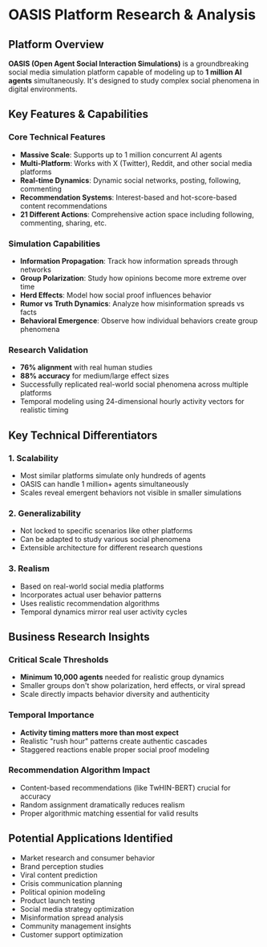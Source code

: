 # OASIS Platform Research & Analysis

## Platform Overview
**OASIS (Open Agent Social Interaction Simulations)** is a groundbreaking social media simulation platform capable of modeling up to **1 million AI agents** simultaneously. It's designed to study complex social phenomena in digital environments.

## Key Features & Capabilities

### Core Technical Features
- **Massive Scale**: Supports up to 1 million concurrent AI agents
- **Multi-Platform**: Works with X (Twitter), Reddit, and other social media platforms
- **Real-time Dynamics**: Dynamic social networks, posting, following, commenting
- **Recommendation Systems**: Interest-based and hot-score-based content recommendations
- **21 Different Actions**: Comprehensive action space including following, commenting, sharing, etc.

### Simulation Capabilities
- **Information Propagation**: Track how information spreads through networks
- **Group Polarization**: Study how opinions become more extreme over time
- **Herd Effects**: Model how social proof influences behavior
- **Rumor vs Truth Dynamics**: Analyze how misinformation spreads vs facts
- **Behavioral Emergence**: Observe how individual behaviors create group phenomena

### Research Validation
- **76% alignment** with real human studies
- **88% accuracy** for medium/large effect sizes
- Successfully replicated real-world social phenomena across multiple platforms
- Temporal modeling using 24-dimensional hourly activity vectors for realistic timing

## Key Technical Differentiators

### 1. Scalability
- Most similar platforms simulate only hundreds of agents
- OASIS can handle 1 million+ agents simultaneously
- Scales reveal emergent behaviors not visible in smaller simulations

### 2. Generalizability
- Not locked to specific scenarios like other platforms
- Can be adapted to study various social phenomena
- Extensible architecture for different research questions

### 3. Realism
- Based on real-world social media platforms
- Incorporates actual user behavior patterns
- Uses realistic recommendation algorithms
- Temporal dynamics mirror real user activity cycles

## Business Research Insights

### Critical Scale Thresholds
- **Minimum 10,000 agents** needed for realistic group dynamics
- Smaller groups don't show polarization, herd effects, or viral spread
- Scale directly impacts behavior diversity and authenticity

### Temporal Importance
- **Activity timing matters more than most expect**
- Realistic "rush hour" patterns create authentic cascades
- Staggered reactions enable proper social proof modeling

### Recommendation Algorithm Impact
- Content-based recommendations (like TwHIN-BERT) crucial for accuracy
- Random assignment dramatically reduces realism
- Proper algorithmic matching essential for valid results

## Potential Applications Identified
- Market research and consumer behavior
- Brand perception studies
- Viral content prediction
- Crisis communication planning
- Political opinion modeling
- Product launch testing
- Social media strategy optimization
- Misinformation spread analysis
- Community management insights
- Customer support optimization